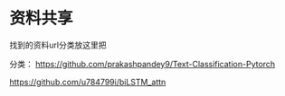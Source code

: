 # 资料共享
找到的资料url分类放这里把


分类：
https://github.com/prakashpandey9/Text-Classification-Pytorch

https://github.com/u784799i/biLSTM_attn
